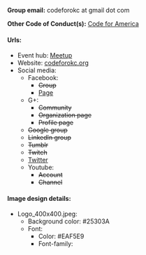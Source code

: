 **Group email:** codeforokc at gmail dot com

**Other Code of Conduct(s):** [Code for America](https://github.com/codeforokc/codeofconduct) 

#### Urls:
  - Event hub: [Meetup](https://www.meetup.com/Code-for-OKC/)
  - Website: [codeforokc.org](http://codeforokc.org/)
  - Social media:
    - Facebook:
      - ~~Group~~
      - [Page](https://www.facebook.com/CodeForOKC/)
    - G+:
      - ~~Community~~
      - ~~Organization page~~
      - ~~Profile page~~
    - ~~Google group~~
    - ~~LinkedIn group~~
    - ~~Tumblr~~
    - ~~Twitch~~
    - [Twitter](https://twitter.com/codeforokc)
    - Youtube:
      - ~~Account~~
      - ~~Channel~~

#### Image design details:
- Logo_400x400.jpeg:
  - Background color: #25303A
  - Font:
    - Color: #EAF5E9
    - Font-family:
